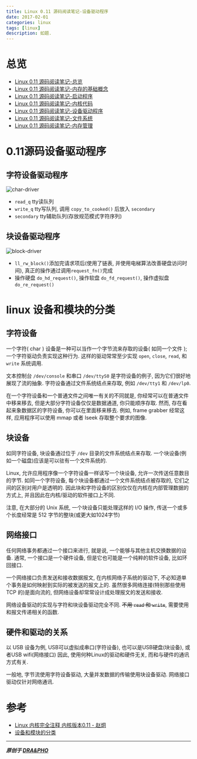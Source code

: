 ```yaml
---
title: Linux 0.11 源码阅读笔记-设备驱动程序
date: 2017-02-01
categories: linux
tags: [linux]
description: 如题.
---
```


# 总览

- [Linux 0.11 源码阅读笔记-总览](https://draapho.github.io/2017/01/23/1704-linux-source/)
- [Linux 0.11 源码阅读笔记-内存的基础概念](https://draapho.github.io/2017/01/26/1704-linux-source1/)
- [Linux 0.11 源码阅读笔记-启动程序](https://draapho.github.io/2017/01/28/1704-linux-source2/)
- [Linux 0.11 源码阅读笔记-内核代码](https://draapho.github.io/2017/01/31/1704-linux-source3/)
- [Linux 0.11 源码阅读笔记-设备驱动程序](https://draapho.github.io/2017/02/01/1704-linux-source4/)
- [Linux 0.11 源码阅读笔记-文件系统](https://draapho.github.io/2017/02/13/1704-linux-source5/)
- [Linux 0.11 源码阅读笔记-内存管理](https://draapho.github.io/2017/02/15/1704-linux-source6/)



# 0.11源码设备驱动程序

## 字符设备驱动程序

![char-driver](https://draapho.github.io/images/1704/4-char-driver.jpg)

- `read_q` tty读队列
- `write_q` tty写队列, 调用 `copy_to_cooked()` 后放入 `secondary`
- `secondary` tty辅助队列(存放规范模式字符序列)

## 块设备驱动程序

![block-driver](https://draapho.github.io/images/1704/4-block-driver.jpg)

- `ll_rw_block()`添加完请求项后(使用了链表, 并使用电梯算法改善硬盘访问时间), 真正的操作通过调用`request_fn()`完成
- 操作硬盘 `do_hd_request()`, 操作软盘 `do_fd_request()`, 操作虚拟盘 `do_re_request()`


# linux 设备和模块的分类

## 字符设备

一个字符( char ) 设备是一种可以当作一个字节流来存取的设备( 如同一个文件 ); 一个字符驱动负责实现这种行为.
这样的驱动常常至少实现 `open`, `close`, `read`, 和 `write` 系统调用.

文本控制台 `/dev/console` 和串口 `/dev/ttyS0` 是字符设备的例子, 因为它们很好地展现了流的抽象.
字符设备通过文件系统结点来存取, 例如 `/dev/tty1` 和 `/dev/lp0`.

在一个字符设备和一个普通文件之间唯一有关的不同就是, 你经常可以在普通文件中移来移去, 但是大部分字符设备仅仅是数据通道, 你只能顺序存取.
然而, 存在看起来象数据区的字符设备, 你可以在里面移来移去. 例如, frame grabber 经常这样, 应用程序可以使用 mmap 或者 lseek 存取整个要求的图像.


## 块设备

如同字符设备, 块设备通过位于 `/dev` 目录的文件系统结点来存取. 一个块设备(例如一个磁盘)应该是可以驻有一个文件系统的.

Linux, 允许应用程序像一个字符设备一样读写一个块设备, 允许一次传送任意数目的字节.
如同一个字符设备, 每个块设备都通过一个文件系统结点被存取的, 它们之间的区别对用户是透明的.
因此块和字符设备的区别仅仅在内核在内部管理数据的方式上, 并且因此在内核/驱动的软件接口上不同.

注意, 在大部分的 Unix 系统, 一个块设备只能处理这样的 I/O 操作, 传送一个或多个长度经常是 512 字节的整块(或更大如1024字节)


## 网络接口

任何网络事务都通过一个接口来进行, 就是说, 一个能够与其他主机交换数据的设备.
通常, 一个接口是一个硬件设备, 但是它也可能是一个纯粹的软件设备, 比如环回接口.

一个网络接口负责发送和接收数据报文, 在内核网络子系统的驱动下, 不必知道单个事务是如何映射到实际的被发送的报文上的.
虽然很多网络连接(特别那些使用 TCP 的)是面向流的, 但网络设备却常常设计成处理报文的发送和接收.

网络设备驱动的实现与字符和块设备驱动完全不同. ~~不用 `read` 和 `write`~~, 需要使用和报文传递相关的函数.


## 硬件和驱动的关系

以 USB 设备为例, USB可以虚拟成串口(字符设备), 也可以是USB硬盘(块设备), 或者USB wifi(网络接口)
因此, 使用何种Linux的驱动和硬件无关, 而和与硬件的通讯方式有关.

一般地, 字节流使用字符设备驱动, 大量并发数据的传输使用块设备驱动. 网络接口驱动仅针对网络通讯.


# 参考

- [Linux 内核完全注释 内核版本0.11 - 赵炯](http://oldlinux.org/download/clk011c-3.0-toc.pdf)
- [设备和模块的分类](http://www.deansys.com/doc/ldd3/ch01s03.html)


----------

***原创于 [DRA&PHO](https://draapho.github.io/)***